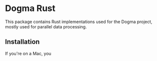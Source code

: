 # Dogma Rust
This package contains Rust implementations used for the Dogma project, mostly used for parallel data processing.

## Installation
If you're on a Mac, you